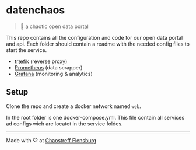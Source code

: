 # datenchaos
> 💾 a chaotic open data portal

This repo contains all the configuration and code for our open data portal and api. Each folder should contain a readme with the needed config files to start the service.

- [træfik](./traefik) (reverse proxy)
- [Prometheus](./prometheus) (data scrapper)
- [Grafana](./grafana) (monitoring & analytics)

## Setup
Clone the repo and create a docker network named `web`.

In the root folder is one docker-compose.yml. This file contain all services ad configs wich are locatet in the service foldes.

---
Made with ♡ at [Chaostreff Flensburg](https://twitter.com/chaos_fl)
